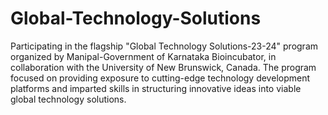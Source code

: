# Global-Technology-Solutions

Participating in the flagship "Global Technology Solutions-23-24" program organized by
Manipal-Government of Karnataka Bioincubator, in collaboration with the University of New Brunswick,
Canada. The program focused on providing exposure to cutting-edge technology development platforms
and imparted skills in structuring innovative ideas into viable global technology solutions.
